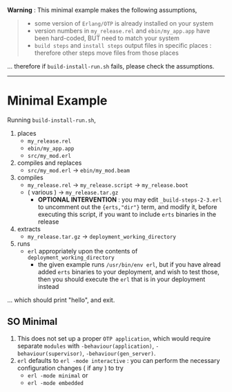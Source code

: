 **Warning** : This minimal example makes the following assumptions,

>   -   some version of `Erlang/OTP` is already installed on your system
>   -   version numbers in `my_release.rel` and `ebin/my_app.app` have been
>       hard-coded, BUT need to match your system
>   -   `build steps` and `install steps` output files in specific
        places : therefore other steps move files from those places

... therefore if `build-install-run.sh` fails, please check the assumptions.

---

# Minimal Example

Running `build-install-run.sh`,

1.  places 
    -   `my_release.rel`
    -   `ebin/my_app.app`
    -   `src/my_mod.erl`
2.  compiles and replaces
    -   `src/my_mod.erl` -> `ebin/my_mod.beam`
3.  compiles 
    -   `my_release.rel` -> `my_release.script` -> `my_release.boot`
    -   ( various ) -> `my_release.tar.gz`
        -   **OPTIONAL INTERVENTION** : you may edit `_build-steps-2-3.erl` to
            uncomment out the `{erts,"dir"}` term, and modify it, before executing
            this script, if you want to include `erts` binaries in the release
4.  extracts
    -   `my_release.tar.gz` -> `deployment_working_directory`
5.  runs
    -   `erl` appropriately upon the contents of `deployment_working_directory`
        -   the given example runs `/usr/bin/env erl`, but if you have alread
            added `erts` binaries to your deployment, and wish to test those,
            then you should execute the `erl` that is in your deployment instead 

... which should print "hello", and exit.

## SO Minimal

1.  This does not set up a proper `OTP application`, which would require separate
    `modules` with `-behaviour(application)`, `-behaviour(supervisor)`,
    `-behaviour(gen_server)`.
2.  `erl` defaults to `erl -mode interactive` : you can perform the necessary
    configuration changes ( if any ) to try 
    -   `erl -mode minimal` or
    -   `erl -mode embedded`
